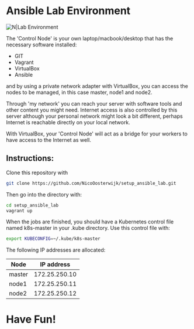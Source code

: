 # Ansible Lab Environment

![N|Lab Environment](http://www.digitalinfo.nl/images/LabEnvironment.png)

The 'Control Node' is your own laptop/macbook/desktop that has the necessary software installed:

   - GIT
   - Vagrant
   - VirtualBox
   - Ansible

and by using a private network adapter with VirtualBox, you can access the nodes to be managed, in this case master, node1 and node2.

Through 'my network' you can reach your server with software tools and other content you might need. Internet access is also controlled by this server although your personal network might look a bit different, perhaps Internet is reachable directly on your local network.

With VirtualBox, your 'Control Node' will act as a bridge for your workers to have access to the Internet as well.

## Instructions:

Clone this repository with
```sh
git clone https://github.com/NicoOosterwijk/setup_ansible_lab.git
```

Then go into the directory with:
```sh
cd setup_ansible_lab
vagrant up
```

When the jobs are finished, you should have a Kubernetes control file named k8s-master in your .kube directory. Use this control file with:
```sh
export KUBECONFIG=~/.kube/k8s-master
```

The following IP addresses are allocated:

Node      | IP address
--------- | -------------
master    | 172.25.250.10
node1     | 172.25.250.11
node2     | 172.25.250.12


# Have Fun!
